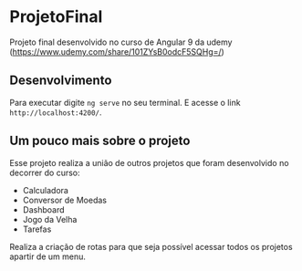 # ProjetoFinal

Projeto final desenvolvido no curso de Angular 9 da udemy (<https://www.udemy.com/share/101ZYsB0odcF5SQHg=/>) 

## Desenvolvimento

Para executar digite `ng serve` no seu terminal. E acesse o link `http://localhost:4200/`.

## Um pouco mais sobre o projeto

Esse projeto realiza a união de outros projetos que foram desenvolvido no decorrer do curso:

* Calculadora
* Conversor de Moedas
* Dashboard
* Jogo da Velha
* Tarefas

Realiza a criação de rotas para que seja possível acessar todos os projetos apartir de um menu.

